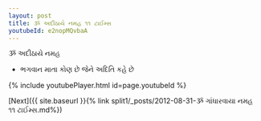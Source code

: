 ```yaml
---
layout: post
title: ૐ અદીઠાયે નમહ ૧૧ ટાઈમ્સ
youtubeId: e2nopMQvbaA
---
```

 
 
 ૐ અદીઠાયે નમહ  
 
 -  ભગવાન માતા કોણ છે જેને અદિતિ કહે છે 
 
  
 
  
 
 
 
 
 
 


{% include youtubePlayer.html id=page.youtubeId %}
 
[Next]({{ site.baseurl }}{% link  split1/_posts/2012-08-31-ૐ ગાંધારવાયા નમહ ૧૧ ટાઈમ્સ.md%})
 
